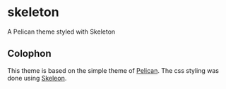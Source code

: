 # skeleton
A Pelican theme styled with Skeleton

## Colophon
This theme is based on the simple theme of [Pelican](https://github.com/getpelican/pelican). 
The css styling was done using [Skeleon](https://github.com/dhg/Skeleton).
